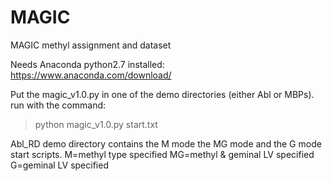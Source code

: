# MAGIC
MAGIC methyl assignment and dataset

Needs Anaconda python2.7 installed:
https://www.anaconda.com/download/

Put the magic_v1.0.py in one of the demo directories (either Abl or MBPs).
run with the command:

>python magic_v1.0.py start.txt

Abl_RD demo directory contains the M mode the MG mode and the G mode start scripts.
M=methyl type specified
MG=methyl & geminal LV specified
G=geminal LV specified

